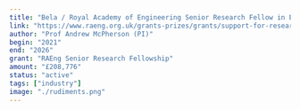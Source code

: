```yaml
---
title: "Bela / Royal Academy of Engineering Senior Research Fellow in Embedded Music Computing"
link: "https://www.raeng.org.uk/grants-prizes/grants/support-for-research/research-chairs/current-and-recent-awards"
author: "Prof Andrew McPherson (PI)"
begin: "2021"
end: "2026"
grant: "RAEng Senior Research Fellowship"
amount: "£208,776"
status: "active"
tags: ["industry"]
image: "./rudiments.png"
---
```



